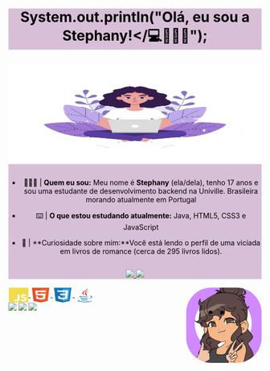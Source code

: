 

# <p align=center style="text-align: center; background: thistle; color:black ;"> System.out.println(**"Olá, eu sou a Stephany!</💻​​🙋🏽‍♀️"**);</p>

<div align=center style=" background: thistle; color:black; display:flex; flex-direction: column; align-itens:center;">
<img align=center height="200" widht="100px" src="img1.png" >

- 👩🏽‍💻 ​| **Quem eu sou:** Meu nome é **Stephany** (ela/dela), tenho 17 anos e sou uma estudante de desenvolvimento backend na Univille. 
Brasileira morando atualmente em Portugal

- ⌨️​ | **O que estou estudando atualmente:** Java, HTML5, CSS3 e JavaScript

- 🦋​ | **Curiosidade sobre mim:**Você está lendo o perfil de uma viciada em livros de romance (cerca de 295 livros lidos).

</div> 

<div align="center" style="background: thistle;">
  <a href="https://github.com/stephanysribeiro">
  <img height="180" src="https://github-readme-stats.vercel.app/api?username=stephanysribeiro&include_all_commits=true&theme=jolly"/>
  <img height="180" src="https://github-readme-stats.vercel.app/api/top-langs/?username=stephanysribeiro&layout=compact&langs_count=7&theme=jolly"/>
</div>

<div style="display: inline_block"><br>
  <img align="center" alt="ste-Js" height="30" width="40" src="https://raw.githubusercontent.com/devicons/devicon/master/icons/javascript/javascript-plain.svg">
  <img align="center" alt="ste-HTML" height="30" width="40" src="https://raw.githubusercontent.com/devicons/devicon/master/icons/html5/html5-original.svg">
  <img align="center" alt="ste-CSS" height="30" width="40" src="https://raw.githubusercontent.com/devicons/devicon/master/icons/css3/css3-original.svg">
  <img align="center" alt="ste-java" height="30" width="40" src="https://raw.githubusercontent.com/devicons/devicon/master/icons/java/java-original.svg">
  <img align="right" alt="ste-pic" height="150" style="border-radius:50px;" src="img2.png">
</div>

<div> 
  <a href="https://instagram.com/stehhss" target="_blank"><img src="https://img.shields.io/badge/-Instagram-%23E4405F?style=for-the-badge&logo=instagram&logoColor=white" target="_blank"></a>
  <a href = "sousastephany2005@gmail.com"><img src="https://img.shields.io/badge/-Gmail-%23333?style=for-the-badge&logo=gmail&logoColor=white" target="_blank"></a>
  <a href="https://www.linkedin.com/in/stephany-sousa-7369b5218" target="_blank"><img src="https://img.shields.io/badge/-LinkedIn-%230077B5?style=for-the-badge&logo=linkedin&logoColor=white" target="_blank"></a> 
 
